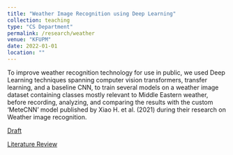 ```yaml
---
title: "Weather Image Recognition using Deep Learning"
collection: teaching
type: "CS Department"
permalink: /research/weather
venue: "KFUPM"
date: 2022-01-01
location: ""
---
```


To improve weather recognition technology for use in public, we used Deep Learning techniques spanning computer vision transformers, transfer learning, and a baseline CNN, to train several models on a weather image dataset containing classes mostly relevant to Middle Eastern weather, before recording, analyzing, and comparing the results with the custom ‘MeteCNN’ model published by Xiao H. et al. (2021) during their research on Weather image recognition.

[Draft](/files/Weather.pdf)

[Literature Review](/files/WeatherLiteratureReview.pdf)
